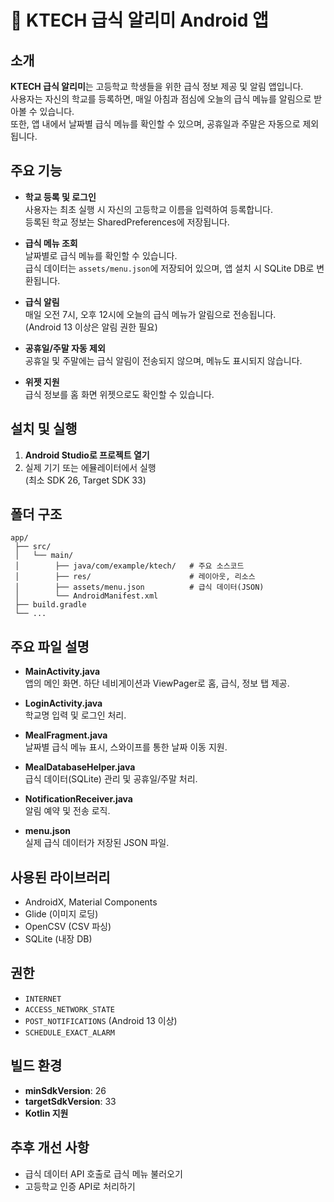# 📱 KTECH 급식 알리미 Android 앱

## 소개

**KTECH 급식 알리미**는 고등학교 학생들을 위한 급식 정보 제공 및 알림 앱입니다.  
사용자는 자신의 학교를 등록하면, 매일 아침과 점심에 오늘의 급식 메뉴를 알림으로 받아볼 수 있습니다.  
또한, 앱 내에서 날짜별 급식 메뉴를 확인할 수 있으며, 공휴일과 주말은 자동으로 제외됩니다.

## 주요 기능

- **학교 등록 및 로그인**  
  사용자는 최초 실행 시 자신의 고등학교 이름을 입력하여 등록합니다.  
  등록된 학교 정보는 SharedPreferences에 저장됩니다.

- **급식 메뉴 조회**  
  날짜별로 급식 메뉴를 확인할 수 있습니다.  
  급식 데이터는 `assets/menu.json`에 저장되어 있으며, 앱 설치 시 SQLite DB로 변환됩니다.

- **급식 알림**  
  매일 오전 7시, 오후 12시에 오늘의 급식 메뉴가 알림으로 전송됩니다.  
  (Android 13 이상은 알림 권한 필요)

- **공휴일/주말 자동 제외**  
  공휴일 및 주말에는 급식 알림이 전송되지 않으며, 메뉴도 표시되지 않습니다.

- **위젯 지원**  
  급식 정보를 홈 화면 위젯으로도 확인할 수 있습니다.

## 설치 및 실행

1. **Android Studio로 프로젝트 열기**
2. 실제 기기 또는 에뮬레이터에서 실행  
   (최소 SDK 26, Target SDK 33)

## 폴더 구조

```
app/
 ├── src/
 │   └── main/
 │        ├── java/com/example/ktech/   # 주요 소스코드
 │        ├── res/                      # 레이아웃, 리소스
 │        ├── assets/menu.json          # 급식 데이터(JSON)
 │        └── AndroidManifest.xml
 ├── build.gradle
 └── ...
```

## 주요 파일 설명

- **MainActivity.java**  
  앱의 메인 화면. 하단 네비게이션과 ViewPager로 홈, 급식, 정보 탭 제공.

- **LoginActivity.java**  
  학교명 입력 및 로그인 처리.

- **MealFragment.java**  
  날짜별 급식 메뉴 표시, 스와이프를 통한 날짜 이동 지원.

- **MealDatabaseHelper.java**  
  급식 데이터(SQLite) 관리 및 공휴일/주말 처리.

- **NotificationReceiver.java**  
  알림 예약 및 전송 로직.

- **menu.json**  
  실제 급식 데이터가 저장된 JSON 파일.

## 사용된 라이브러리

- AndroidX, Material Components
- Glide (이미지 로딩)
- OpenCSV (CSV 파싱)
- SQLite (내장 DB)

## 권한

- `INTERNET`
- `ACCESS_NETWORK_STATE`
- `POST_NOTIFICATIONS` (Android 13 이상)
- `SCHEDULE_EXACT_ALARM`


## 빌드 환경

- **minSdkVersion**: 26
- **targetSdkVersion**: 33
- **Kotlin 지원**

## 추후 개선 사항
- 급식 데이터 API 호출로 급식 메뉴 불러오기
- 고등학교 인증 API로 처리하기
